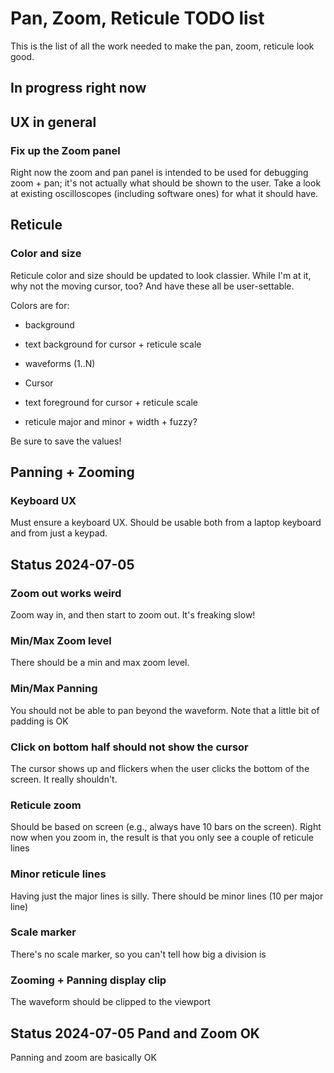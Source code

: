 ﻿# Pan, Zoom, Reticule TODO list

This is the list of all the work needed to make the pan, zoom, reticule look good.

## In progress right now


## UX in general


### Fix up the Zoom panel
Right now the zoom and pan panel is intended to be used for debugging zoom + pan; it's not actually what should be shown to the user. Take a look at existing oscilloscopes (including software ones) for what it should have.

## Reticule

### Color and size
Reticule color and size should be updated to look classier. While I'm at it, why not the moving cursor, too? And have these all be user-settable.

Colors are for:
- background
- text background for cursor + reticule scale

- waveforms (1..N)
- Cursor
- text foreground for cursor + reticule scale
- reticule major and minor + width + fuzzy?

Be sure to save the values!

## Panning + Zooming

### Keyboard UX
Must ensure a keyboard UX. Should be usable both from a laptop keyboard and from just a keypad.


## Status 2024-07-05

### Zoom out works weird
Zoom way in, and then start to zoom out. It's freaking slow!


### Min/Max Zoom level
There should be a min and max zoom level.


### Min/Max Panning
You should not be able to pan beyond the waveform. Note that a little bit of padding is OK


### Click on bottom half should not show the cursor
The cursor shows up and flickers when the user clicks the bottom of the screen. It really shouldn't.


### Reticule zoom
Should be based on screen (e.g., always have 10 bars on the screen). Right now when you zoom in, the result is that you only see a couple of reticule lines


### Minor reticule lines
Having just the major lines is silly. There should be minor lines (10 per major line)


### Scale marker
There's no scale marker, so you can't tell how big a division is


### Zooming + Panning display clip
The waveform should be clipped to the viewport


## Status 2024-07-05 Pand and Zoom OK

Panning and zoom are basically OK
